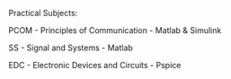 Practical Subjects:

PCOM - Principles of Communication - Matlab & Simulink

SS - Signal and Systems - Matlab

EDC - Electronic Devices and Circuits - Pspice




